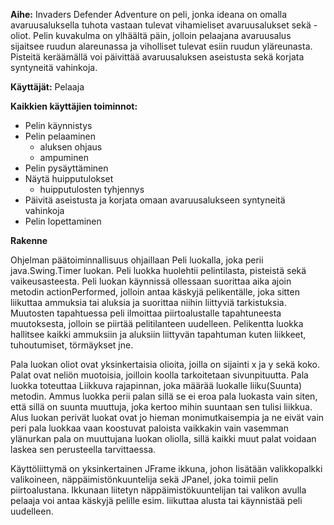 **Aihe:** Invaders Defender Adventure on peli, jonka ideana on omalla avaruusaluksella tuhota vastaan tulevat vihamieliset avaruusalukset sekä -oliot. Pelin kuvakulma on ylhäältä päin, jolloin pelaajana avaruusalus sijaitsee ruudun alareunassa ja viholliset tulevat esiin ruudun yläreunasta. Pisteitä keräämällä voi päivittää avaruusaluksen aseistusta sekä korjata syntyneitä vahinkoja.

**Käyttäjät:** Pelaaja

**Kaikkien käyttäjien toiminnot:**
* Pelin käynnistys
* Pelin pelaaminen
  * aluksen ohjaus
  * ampuminen
* Pelin pysäyttäminen
* Näytä huipputulokset
	* huipputulosten tyhjennys
* Päivitä aseistusta ja korjata omaan avaruusalukseen syntyneitä vahinkoja
* Pelin lopettaminen

**Rakenne**

Ohjelman päätoiminnallisuus ohjaillaan Peli luokalla, joka perii java.Swing.Timer luokan. Peli luokka huolehtii pelintilasta, pisteistä sekä vaikeusasteesta. Peli luokan käynnissä ollessaan suorittaa aika ajoin metodin actionPerformed, jolloin antaa käskyjä pelikentälle, joka sitten liikuttaa ammuksia tai aluksia ja suorittaa niihin liittyviä tarkistuksia. Muutosten tapahtuessa peli ilmoittaa piirtoalustalle tapahtuneesta muutoksesta, jolloin se piirtää pelitilanteen uudelleen. Pelikentta luokka hallitsee kaikki ammuksiin ja aluksiin liittyvän tapahtuman kuten liikkeet, tuhoutumiset, törmäykset jne. 

Pala luokan oliot ovat yksinkertaisia olioita, joilla on sijainti x ja y sekä koko. Palat ovat neliön muotoisia, joilloin koolla tarkoitetaan sivunpituutta. Pala luokka toteuttaa Liikkuva rajapinnan, joka määrää luokalle liiku(Suunta) metodin. Ammus luokka perii palan sillä se ei eroa pala luokasta vain siten, että sillä on suunta muuttuja, joka kertoo mihin suuntaan sen tulisi liikkua. Alus luokan perivät luokat ovat jo hieman monimutkaisempia ja ne eivät vain peri pala luokkaa vaan koostuvat paloista vaikkakin vain vasemman ylänurkan pala on muuttujana luokan oliolla, sillä kaikki muut palat voidaan laskea sen perusteella tarvittaessa.

Käyttöliittymä on yksinkertainen JFrame ikkuna, johon lisätään valikkopalkki valikoineen, näppäimistönkuuntelija sekä JPanel, joka toimii pelin piirtoalustana. Ikkunaan liitetyn näppäimistökuuntelijan tai valikon avulla pelaaja voi antaa käskyjä pelille esim. liikuttaa alusta tai käynnistää peli uudelleen.
